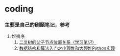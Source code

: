 # coding
### 主要是自己的刷题笔记，参考
1. 堆排序
   1. [二叉树的父子节点位置关系（学习笔记）](https://zhuanlan.zhihu.com/p/339763580)
   2. [数据结构和算法入门之小顶堆和大顶堆Python实现](https://zhuanlan.zhihu.com/p/77583063)